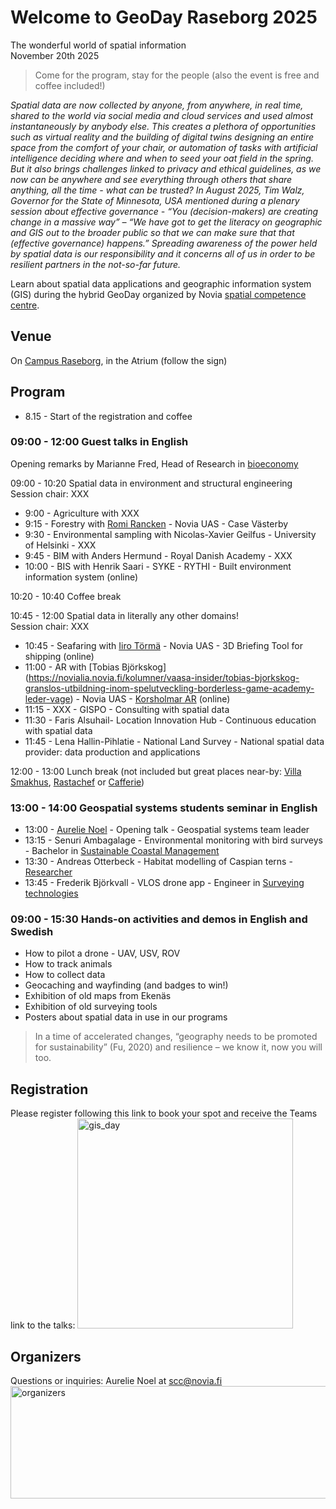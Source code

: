 # Welcome to GeoDay Raseborg 2025
The wonderful world of spatial information <br />
November 20th 2025
> Come for the program, stay for the people (also the event is free and coffee included!)

*Spatial data are now collected by anyone, from anywhere, in real time, shared to the world via social media and cloud services and used almost instantaneously by anybody else. This creates a plethora of opportunities such as virtual reality and the building of digital twins designing an entire space from the comfort of your chair, or automation of tasks with artificial intelligence deciding where and when to seed your oat field in the spring. But it also brings challenges linked to privacy and ethical guidelines, as we now can be anywhere and see everything through others that share anything, all the time - what can be trusted? In August 2025, Tim Walz, Governor for the State of Minnesota, USA mentioned during a plenary session about effective governance - “You (decision-makers) are creating change in a massive way” – “We have got to get the literacy on geographic and GIS out to the broader public so that we can make sure that that (effective governance) happens.” Spreading awareness of the power held by spatial data is our responsibility and it concerns all of us in order to be resilient partners in the not-so-far future.* <br />

Learn about spatial data applications and geographic information system (GIS) during the hybrid GeoDay organized by Novia [spatial competence centre](https://www.novia.fi/en/scc/).<br />

## Venue
On [Campus Raseborg](https://maps.app.goo.gl/dwzLH9y1yt7LfucQ9), in the Atrium (follow the sign)

## Program

+ 8.15 - Start of the registration and coffee<br />

### 09:00 - 12:00 Guest talks in English

Opening remarks by Marianne Fred, Head of Research in [bioeconomy](https://www.novia.fi/en/rdi/research-area/systemic-transformation-to-build-resilience)<br />

09:00 - 10:20 Spatial data in environment and structural engineering <br />
Session chair: XXX<br />
+ 9:00 - Agriculture with XXX
+ 9:15 - Forestry with [Romi Rancken](https://fi.linkedin.com/in/romi-rancken-187a9318) - Novia UAS - Case Västerby 
+ 9:30 - Environmental sampling with Nicolas-Xavier Geilfus - University of Helsinki - XXX
+ 9:45 - BIM with Anders Hermund - Royal Danish Academy - XXX
+ 10:00 - BIS with Henrik Saari - SYKE - RYTHI - Built environment information system (online)
  
10:20 - 10:40 Coffee break<br />

10:45 - 12:00 Spatial data in literally any other domains! <br />
Session chair: XXX<br />
+ 10:45 - Seafaring with [Iiro Törmä](https://www.novia.fi/en/rdi/research-area/sustainable-shipping/our-experts/iiro-torma) - Novia UAS - 3D Briefing Tool for shipping (online)
+ 11:00 - AR with [Tobias Björkskog] (https://novialia.novia.fi/kolumner/vaasa-insider/tobias-bjorkskog-granslos-utbildning-inom-spelutveckling-borderless-game-academy-leder-vage) - Novia UAS - [Korsholmar AR](https://www.kulturosterbotten.fi/korsholmar) (online)
+ 11:15 - XXX - GISPO - Consulting with spatial data
+ 11:30 - Faris Alsuhail- Location Innovation Hub - Continuous education with spatial data
+ 11:45 - Lena Hallin-Pihlatie - National Land Survey - National spatial data provider: data production and applications

12:00 - 13:00 Lunch break (not included but great places near-by: [Villa Smakhus](https://www.villasmakhus.fi/sv/), [Rastachef](https://www.facebook.com/rastachefvegetariankitchen/) or [Cafferie](https://www.facebook.com/cafferieekenas/?locale=fi_FI))<br />
  
### 13:00 - 14:00 Geospatial systems students seminar in English<br />
+ 13:00 - [Aurelie Noel](https://www.novia.fi/en/rdi/research-area/systemic-transformation-to-build-resilience/rdi-team/aurelie-noel) - Opening talk - Geospatial systems team leader
+ 13:15 - Senuri Ambagalage - Environmental monitoring with bird surveys - Bachelor in [Sustainable Coastal Management](https://www.novia.fi/en/study/study/bioeconomy/bachelor-of-natural-resources-sustainable-coastal-management/) 
+ 13:30 - Andreas Otterbeck - Habitat modelling of Caspian terns - [Researcher](https://www.novia.fi/en/rdi/our-projects/predatorhanteringens-inverkan-pa-havsfaglar-i-ostersjon) 
+ 13:45 - Frederik Björkvall - VLOS drone app - Engineer in [Surveying technologies](https://www.novia.fi/utbildning/utbildningsutbud/teknik-och-sjofart/ingenjor-yh-lantmateriteknik)

### 09:00 - 15:30 Hands-on activities and demos in English and Swedish
+ How to pilot a drone - UAV, USV, ROV
+ How to track animals
+ How to collect data
+ Geocaching and wayfinding (and badges to win!)
+ Exhibition of old maps from Ekenäs
+ Exhibition of old surveying tools
+ Posters about spatial data in use in our programs

> In a time of accelerated changes, “geography needs to be promoted for sustainability” (Fu, 2020) and resilience – we know it, now you will too.

## Registration
Please register following this link to book your spot and receive the Teams link to the talks: 
<img width="345" height="336" alt="gis_day" src="https://github.com/user-attachments/assets/61bd574c-7539-44b5-adbd-e894f369da6f" />

## Organizers
Questions or inquiries: Aurelie Noel at scc@novia.fi
<img width="780" height="180" alt="organizers" src="https://github.com/user-attachments/assets/3a94fef6-4113-4250-a8e8-416068fa0eef" />
